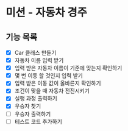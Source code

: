 # 미션 - 자동차 경주

## 기능 목록
- [x] Car 클래스 만들기
- [x] 자동차 이름 입력 받기
- [x] 입력 받은 자동차 이름이 기준에 맞는지 확인하기
- [x] 몇 번 이동 할 것인지 입력 받기
- [x] 입력 받은 이동 값이 올바른지 확인하기
- [x] 조건이 맞을 때 자동차 전진시키기
- [x] 실행 과정 출력하기
- [x] 우승자 찾기
- [ ] 우승자 출력하기
- [ ] 테스트 코드 추가하기